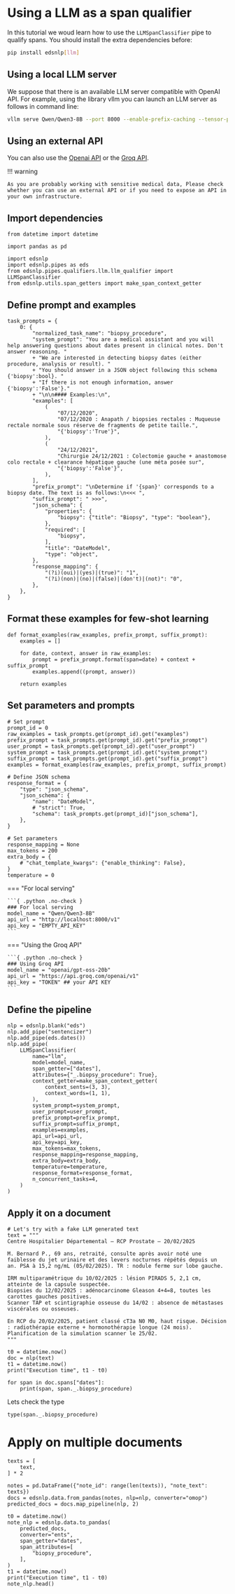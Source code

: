# Using a LLM as a span qualifier
In this tutorial we woud learn how to use the `LLMSpanClassifier` pipe to qualify spans.
You should install the extra dependencies before:
```bash
pip install edsnlp[llm]
```

## Using a local LLM server
We suppose that there is an available LLM server compatible with OpenAI API.
For example, using the library vllm you can launch an LLM server as follows in command line:
```bash
vllm serve Qwen/Qwen3-8B --port 8000 --enable-prefix-caching --tensor-parallel-size 1 --max-num-seqs=10 --max-num-batched-tokens=35000
```

## Using an external API
You can also use the [Openai API](https://openai.com/index/openai-api/) or the [Groq API](https://groq.com/).

!!! warning

    As you are probably working with sensitive medical data, Please check whether you can use an external API or if you need to expose an API in your own infrastructure.

## Import dependencies
```{ .python .no-check }
from datetime import datetime

import pandas as pd

import edsnlp
import edsnlp.pipes as eds
from edsnlp.pipes.qualifiers.llm.llm_qualifier import LLMSpanClassifier
from edsnlp.utils.span_getters import make_span_context_getter
```
## Define prompt and examples
```{ .python .no-check }
task_prompts = {
    0: {
        "normalized_task_name": "biopsy_procedure",
        "system_prompt": "You are a medical assistant and you will help answering questions about dates present in clinical notes. Don't answer reasoning. "
        + "We are interested in detecting biopsy dates (either procedure, analysis or result). "
        + "You should answer in a JSON object following this schema {'biopsy':bool}. "
        + "If there is not enough information, answer {'biopsy':'False'}."
        + "\n\n#### Examples:\n",
        "examples": [
            (
                "07/12/2020",
                "07/12/2020 : Anapath / biopsies rectales : Muqueuse rectale normale sous réserve de fragments de petite taille.",
                "{'biopsy':'True'}",
            ),
            (
                "24/12/2021",
                "Chirurgie 24/12/2021 : Colectomie gauche + anastomose colo rectale + clearance hépatique gauche (une méta posée sur",
                "{'biopsy':'False'}",
            ),
        ],
        "prefix_prompt": "\nDetermine if '{span}' corresponds to a biopsy date. The text is as follows:\n<<< ",
        "suffix_prompt": " >>>",
        "json_schema": {
            "properties": {
                "biopsy": {"title": "Biopsy", "type": "boolean"},
            },
            "required": [
                "biopsy",
            ],
            "title": "DateModel",
            "type": "object",
        },
        "response_mapping": {
            "(?i)(oui)|(yes)|(true)": "1",
            "(?i)(non)|(no)|(false)|(don't)|(not)": "0",
        },
    },
}
```

## Format these examples for few-shot learning
```{ .python .no-check }
def format_examples(raw_examples, prefix_prompt, suffix_prompt):
    examples = []

    for date, context, answer in raw_examples:
        prompt = prefix_prompt.format(span=date) + context + suffix_prompt
        examples.append((prompt, answer))

    return examples
```

## Set parameters and prompts
```{ .python .no-check }
# Set prompt
prompt_id = 0
raw_examples = task_prompts.get(prompt_id).get("examples")
prefix_prompt = task_prompts.get(prompt_id).get("prefix_prompt")
user_prompt = task_prompts.get(prompt_id).get("user_prompt")
system_prompt = task_prompts.get(prompt_id).get("system_prompt")
suffix_prompt = task_prompts.get(prompt_id).get("suffix_prompt")
examples = format_examples(raw_examples, prefix_prompt, suffix_prompt)

# Define JSON schema
response_format = {
    "type": "json_schema",
    "json_schema": {
        "name": "DateModel",
        # "strict": True,
        "schema": task_prompts.get(prompt_id)["json_schema"],
    },
}

# Set parameters
response_mapping = None
max_tokens = 200
extra_body = {
    # "chat_template_kwargs": {"enable_thinking": False},
}
temperature = 0
```

=== "For local serving"

    ```{ .python .no-check }
    ### For local serving
    model_name = "Qwen/Qwen3-8B"
    api_url = "http://localhost:8000/v1"
    api_key = "EMPTY_API_KEY"
    ```


=== "Using the Groq API"

    ```{ .python .no-check }
    ### Using Groq API
    model_name = "openai/gpt-oss-20b"
    api_url = "https://api.groq.com/openai/v1"
    api_key = "TOKEN" ## your API KEY
    ```

## Define the pipeline
```{ .python .no-check }
nlp = edsnlp.blank("eds")
nlp.add_pipe("sentencizer")
nlp.add_pipe(eds.dates())
nlp.add_pipe(
    LLMSpanClassifier(
        name="llm",
        model=model_name,
        span_getter=["dates"],
        attributes={"_.biopsy_procedure": True},
        context_getter=make_span_context_getter(
            context_sents=(3, 3),
            context_words=(1, 1),
        ),
        system_prompt=system_prompt,
        user_prompt=user_prompt,
        prefix_prompt=prefix_prompt,
        suffix_prompt=suffix_prompt,
        examples=examples,
        api_url=api_url,
        api_key=api_key,
        max_tokens=max_tokens,
        response_mapping=response_mapping,
        extra_body=extra_body,
        temperature=temperature,
        response_format=response_format,
        n_concurrent_tasks=4,
    )
)
```

## Apply it on a document

```{ .python .no-check }
# Let's try with a fake LLM generated text
text = """
Centre Hospitalier Départemental – RCP Prostate – 20/02/2025

M. Bernard P., 69 ans, retraité, consulte après avoir noté une faiblesse du jet urinaire et des levers nocturnes répétés depuis un an. PSA à 15,2 ng/mL (05/02/2025). TR : nodule ferme sur lobe gauche.

IRM multiparamétrique du 10/02/2025 : lésion PIRADS 5, 2,1 cm, atteinte de la capsule suspectée.
Biopsies du 12/02/2025 : adénocarcinome Gleason 4+4=8, toutes les carottes gauches positives.
Scanner TAP et scintigraphie osseuse du 14/02 : absence de métastases viscérales ou osseuses.

En RCP du 20/02/2025, patient classé cT3a N0 M0, haut risque. Décision : radiothérapie externe + hormonothérapie longue (24 mois). Planification de la simulation scanner le 25/02.
"""
```

```{ .python .no-check }
t0 = datetime.now()
doc = nlp(text)
t1 = datetime.now()
print("Execution time", t1 - t0)

for span in doc.spans["dates"]:
    print(span, span._.biopsy_procedure)
```

Lets check the type
```{ .python .no-check }
type(span._.biopsy_procedure)
```
# Apply on multiple documents
```{ .python .no-check }
texts = [
    text,
] * 2

notes = pd.DataFrame({"note_id": range(len(texts)), "note_text": texts})
docs = edsnlp.data.from_pandas(notes, nlp=nlp, converter="omop")
predicted_docs = docs.map_pipeline(nlp, 2)
```

```{ .python .no-check }
t0 = datetime.now()
note_nlp = edsnlp.data.to_pandas(
    predicted_docs,
    converter="ents",
    span_getter="dates",
    span_attributes=[
        "biopsy_procedure",
    ],
)
t1 = datetime.now()
print("Execution time", t1 - t0)
note_nlp.head()
```
